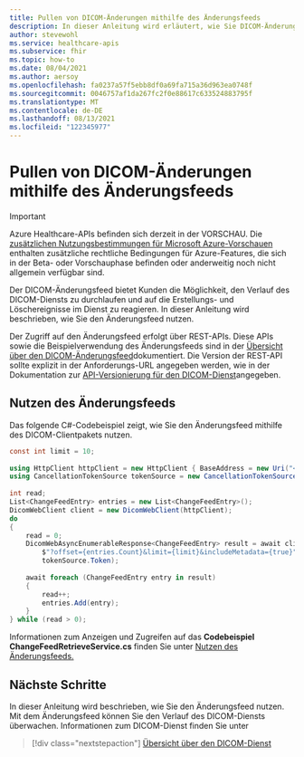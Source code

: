 ```yaml
---
title: Pullen von DICOM-Änderungen mithilfe des Änderungsfeeds
description: In dieser Anleitung wird erläutert, wie Sie DICOM-Änderungen mithilfe des DICOM-Änderungsfeeds für Azure Healthcare-APIs abrufen.
author: stevewohl
ms.service: healthcare-apis
ms.subservice: fhir
ms.topic: how-to
ms.date: 08/04/2021
ms.author: aersoy
ms.openlocfilehash: fa0237a57f5ebb8df0a69fa715a36d963ea0748f
ms.sourcegitcommit: 0046757af1da267fc2f0e88617c633524883795f
ms.translationtype: MT
ms.contentlocale: de-DE
ms.lasthandoff: 08/13/2021
ms.locfileid: "122345977"
---
```

# <a name="pull-dicom-changes-using-the-change-feed"></a>Pullen von DICOM-Änderungen mithilfe des Änderungsfeeds

> [!IMPORTANT]
> Azure Healthcare-APIs befinden sich derzeit in der VORSCHAU. Die [zusätzlichen Nutzungsbestimmungen für Microsoft Azure-Vorschauen](https://azure.microsoft.com/support/legal/preview-supplemental-terms/) enthalten zusätzliche rechtliche Bedingungen für Azure-Features, die sich in der Beta- oder Vorschauphase befinden oder anderweitig noch nicht allgemein verfügbar sind.

Der DICOM-Änderungsfeed bietet Kunden die Möglichkeit, den Verlauf des DICOM-Diensts zu durchlaufen und auf die Erstellungs- und Löschereignisse im Dienst zu reagieren. In dieser Anleitung wird beschrieben, wie Sie den Änderungsfeed nutzen.

Der Zugriff auf den Änderungsfeed erfolgt über REST-APIs. Diese APIs sowie die Beispielverwendung des Änderungsfeeds sind in der [Übersicht über den DICOM-Änderungsfeed](dicom-change-feed-overview.md)dokumentiert. Die Version der REST-API sollte explizit in der Anforderungs-URL angegeben werden, wie in der Dokumentation zur [API-Versionierung für den DICOM-Dienst](api-versioning-dicom-service.md)angegeben.

## <a name="consume-change-feed"></a>Nutzen des Änderungsfeeds

Das folgende C#-Codebeispiel zeigt, wie Sie den Änderungsfeed mithilfe des DICOM-Clientpakets nutzen.

```csharp
const int limit = 10;
 
using HttpClient httpClient = new HttpClient { BaseAddress = new Uri("<URL>") };
using CancellationTokenSource tokenSource = new CancellationTokenSource();
 
int read;
List<ChangeFeedEntry> entries = new List<ChangeFeedEntry>();
DicomWebClient client = new DicomWebClient(httpClient);
do
{
    read = 0;
    DicomWebAsyncEnumerableResponse<ChangeFeedEntry> result = await client.GetChangeFeed(
        $"?offset={entries.Count}&limit={limit}&includeMetadata={true}",
        tokenSource.Token);
 
    await foreach (ChangeFeedEntry entry in result)
    {
        read++;
        entries.Add(entry);
    }
} while (read > 0);
```

Informationen zum Anzeigen und Zugreifen auf das **Codebeispiel ChangeFeedRetrieveService.cs** finden Sie unter [Nutzen des Änderungsfeeds.](https://github.com/microsoft/dicom-server/blob/main/converter/dicom-cast/src/Microsoft.Health.DicomCast.Core/Features/DicomWeb/Service/ChangeFeedRetrieveService.cs)

## <a name="next-steps"></a>Nächste Schritte

In dieser Anleitung wird beschrieben, wie Sie den Änderungsfeed nutzen. Mit dem Änderungsfeed können Sie den Verlauf des DICOM-Diensts überwachen. Informationen zum DICOM-Dienst finden Sie unter

>[!div class="nextstepaction"]
>[Übersicht über den DICOM-Dienst](dicom-services-overview.md)
